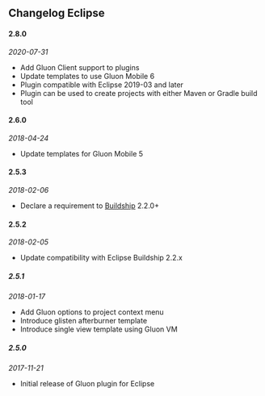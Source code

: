 ## Changelog Eclipse

#### 2.8.0
_2020-07-31_
* Add Gluon Client support to plugins
* Update templates to use Gluon Mobile 6
* Plugin compatible with Eclipse 2019-03 and later
* Plugin can be used to create projects with either Maven or Gradle build tool

#### 2.6.0
_2018-04-24_
* Update templates for Gluon Mobile 5

#### 2.5.3
_2018-02-06_
* Declare a requirement to [Buildship](https://marketplace.eclipse.org/content/buildship-gradle-integration) 2.2.0+

#### 2.5.2
_2018-02-05_
* Update compatibility with Eclipse Buildship 2.2.x

##### 2.5.1
_2018-01-17_
* Add Gluon options to project context menu
* Introduce glisten afterburner template
* Introduce single view template using Gluon VM

##### 2.5.0
_2017-11-21_
* Initial release of Gluon plugin for Eclipse
